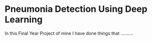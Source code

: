 # Pneumonia Detection Using Deep Learning
In this Final Year Project of mine I have done things that ..........
